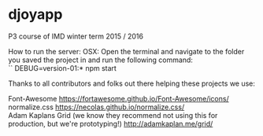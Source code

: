 # djoyapp
P3 course of IMD winter term 2015 / 2016

How to run the server:
OSX: Open the terminal and navigate to the folder you saved the project in and run the following command:   
`` DEBUG=version-01:* npm start

Thanks to all contributors and folks out there helping these projects we use:

Font-Awesome
https://fortawesome.github.io/Font-Awesome/icons/  
normalize.css
https://necolas.github.io/normalize.css/  
Adam Kaplans Grid (we know they recommend not using this for production, but we're prototyping!)
http://adamkaplan.me/grid/

